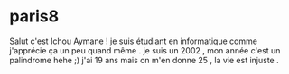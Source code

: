 # paris8
Salut c'est Ichou  Aymane ! 
je suis étudiant en informatique comme j'apprécie ça un peu quand même . 
je suis un 2002 , mon année c'est un palindrome hehe ;) 
j'ai 19 ans mais on m'en donne 25 , la vie est injuste . 
